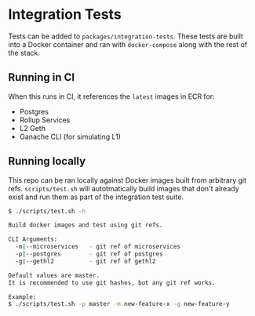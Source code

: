 # Integration Tests

Tests can be added to `packages/integration-tests`. These tests are built into a
Docker container and ran with `docker-compose` along with the rest of the stack.

## Running in CI

When this runs in CI, it references the `latest` images in ECR for:
* Postgres
* Rollup Services
* L2 Geth
* Ganache CLI (for simulating L1)

## Running locally

This repo can be ran locally against Docker images built from arbitrary git
refs. `scripts/test.sh` will autotmatically build images that don't already
exist and run them as part of the integration test suite.

```bash
$ ./scripts/test.sh -h

Build docker images and test using git refs.

CLI Arguments:
  -m|--microservices   - git ref of microservices
  -p|--postgres        - git ref of postgres
  -g|--gethl2          - git ref of gethl2

Default values are master.
It is recommended to use git hashes, but any git ref works.

Example:
$ ./scripts/test.sh -p master -m new-feature-x -g new-feature-y
```
